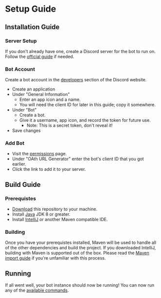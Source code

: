 # Setup Guide

## Installation Guide

### Server Setup
If you don't already have one, create a Discord server for the bot to run on. 
Follow the [official guide](https://support.discordapp.com/hc/en-us/articles/204849977-How-do-I-create-a-server-) if needed.

### Bot Account
Create a bot account in the [developers](https://discordapp.com/developers/applications/me) section of the Discord website.
- Create an application
- Under "General Information" 
	- Enter an app icon and a name.
	- You will need the client ID for later in this guide; copy it somewhere.
- Under "Bot"
	- Create a bot.
	- Give it a username, app icon, and record the token for future use.
		- Note: This is a secret token, don't reveal it!
- Save changes

### Add Bot
- Visit the [permissions](https://discordapi.com/permissions.html) page.
- Under "OAth URL Generator" enter the bot's client ID that you got earlier.
- Click the link to add it to your server.

## Build Guide

### Prerequistes
- [Download](https://github.com/JakeJMattson/EmbedBot/archive/master.zip) this repository to your machine.
- Install [Java](https://www.oracle.com/technetwork/java/javase/downloads/index.html) JDK 8 or greater.
- Install [IntelliJ](https://www.jetbrains.com/idea/download/#section=windows) or another Maven compatible IDE.

### Building
Once you have your prerequistes installed, Maven will be used to handle all of the other dependencies and build the project.
If you downloaded IntelliJ, building with Maven is supported out of the box. Please read the [Maven import guide](https://www.jetbrains.com/help/idea/2018.3/maven-support.html#maven_import_project_start) if you're unfamiliar with this process.

## Running
If all went well, your bot instance should now be running! You can now run any of the [available commands](commands.md).
